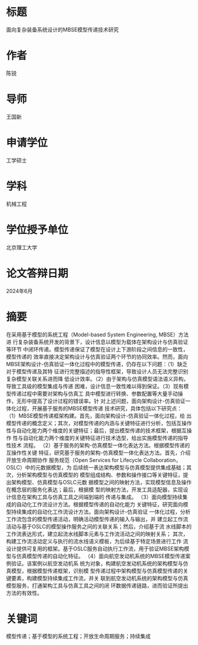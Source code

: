 # 标题

面向复杂装备系统设计的MBSE模型传递技术研究 

# 作者

陈锐

# 导师

王国新

# 申请学位

工学硕士

# 学科

机械工程

# 学位授予单位

北京理工大学

# 论文答辩日期

2024年6月

# 摘要

在采用基于模型的系统工程（Model-based System Engineering, MBSE）方法进
行复杂装备系统开发的背景下，设计信息以模型为载体在架构设计与仿真验证等环节
中闭环传递。模型传递保证了模型在设计上下游阶段之间信息的一致性，模型传递的
效率直接决定架构设计与仿真验证两个环节的协同效率。然而，面向MBSE架构设计-仿真验证一体化过程中的模型传递，仍存在以下问题：（1）缺乏对于模型传递及其特
征进行完整描述的指导性框架，导致设计人员无法完整识别复杂模型关联关系进而降
低设计效率。（2）由于架构与仿真模型语法语义异构，导致工具级的模型集成与传递
困难，设计信息一致性难以得到保证。（3）现有模型传递过程中需要对架构与仿真工
具中模型进行转换、参数配置等大量手动操作，无形中提高了设计过程的错误率。针
对上述问题，面向架构设计-仿真验证一体化过程，开展基于服务的MBSE模型传递
技术研究，具体包括以下研究点：
（1）MBSE模型传递框架构建。首先，面向架构设计-仿真验证一体化过程，给
出模型传递的概念定义；其次，对模型传递的内涵与关键特征进行分析，包括互操作
性与自动化能力两个维度的关键特征；最后，提出模型传递的技术框架，根据互操作
性与自动化能力两个维度的关键特征进行技术选型，给出实施模型传递的指导性技术
流程。
（2）基于服务的架构-仿真模型一体化表达方法。根据模型传递的互操作性关键
特征，研究基于服务的架构-仿真模型一体化表达方法。首先，介绍开放生命周期协作
服务规范（Open Services for Lifecycle Collaboration，OSLC）中的元数据模型，为
后续统一表达架构模型与仿真模型提供集成基础；其次，分析架构模型与仿真模型的
模型组成结构、参数和操作接口等关键特征，提出架构模型、仿真模型与OSLC元数
据模型之间的映射方法，实现模型信息及操作在概念层的服务化表达；最后，根据模
型的映射方法，开发工具适配器，实现设计信息在架构工具与仿真工具之间端到端的
传递与集成。
（3）面向模型持续集成的自动化工作流设计方法。根据模型传递的自动化能力
关键特征，研究面向模型持续集成的自动化工作流设计方法。面向架构设计-仿真验证
一体化过程，分析工作流包含的模型传递活动，明确活动模型传递的输入与输出，并
建立起工作流活动与基于OSLC的模型操作服务之间的关联关系；然后，介绍基于流
水线脚本的工作流表达形式，建立起流水线脚本元素与工作流活动之间的映射关系；
其次，构建工作流活动定义与执行的流水线语义模板，为后续基于特定场景进行工作
流设计提供可复用的框架。基于OSLC服务自动执行工作流，用于验证MBSE架构模
型与仿真模型传递的自动化特征。
（4）面向航空发动机系统的MBSE模型传递案例验证。该案例以航空发动机系
统为对象，构建航空发动机系统的架构模型与仿真模型，根据模型传递框架，识别模
型传递过程中架构模型与仿真模型传递的关键要素，构建模型持续集成工作流，并关
联到航空发动机系统的架构模型与仿真模型服务，打通架构工具与仿真工具之间的闭
环数据传递链路，进而验证所提出方法的有效性。 

# 关键词

模型传递；基于模型的系统工程；开放生命周期服务；持续集成 